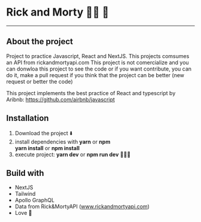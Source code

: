 # Rick and Morty 🧑‍🔬 🚀

<hr />

## About the project

Project to practice Javascript, React and NextJS. This projects comsumes an API from rickandmortyapi.com This project is not comercialize and you can donwloa this project to see the code or if you want contribute, you can do it, make a pull request if you think that the project can be better (new request or better the code)

This project implements the best practice of React and typescript by Aribnb: https://github.com/airbnb/javascript

## Installation

1. Download the project ⬇️
2. install dependencies with **yarn** or **npm**  
   **yarn install** or **npm install**
3. execute project: **yarn dev** or **npm run dev** 🏃🏼‍♂️

## Build with

- NextJS
- Tailwind
- Apollo GraphQL
- Data from Rick&MortyAPI (www.rickandmortyapi.com)
- Love 💙

##
